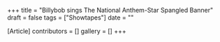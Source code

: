 +++
title = "Billybob sings The National Anthem-Star Spangled Banner"
draft = false
tags = ["Showtapes"]
date = ""

[Article]
contributors = []
gallery = []
+++